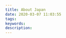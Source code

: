 ```yaml
---
title: About Japan
date: 2020-03-07 11:03:55
tags:
keywords:
description:
---
```






<!--more-->



